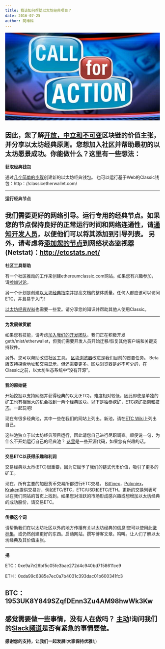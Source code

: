 ```yaml
---
title: 我该如何帮助以太坊经典项目？
date: 2016-07-25
author: 阿维科
---
```

![呼吁采取行动](./CallForAction_1440096073156_114852_ver1.0.jpg)

因此，您了解[开放，中立和不可变](https://medium.com/@bit_novosti/a-crypto-decentralist-manifesto-6ba1fa0b9ede)区块链的价值主张，并分享以太坊经典原则。您想加入社区并帮助最初的以太坊愿景成功。你能做什么？这里有一些想法：
---
**获取经典钱包**

通过[几个简单的步骤](https://np.reddit.com/r/EthereumClassic/comments/4ubgzp/how_to_get_started_with_a_classic_wallet/)创建新的以太坊经典钱包。
也可以运行基于Web的Classic钱包：http：//classicetherwallet.com/

---
**运行经典节点**

我们需要更好的网络引导。运行专用的经典节点。如果您的节点保持良好的正常运行时间和网络连通性，请[通知开发人员](https://github.com/ethereumproject/go-ethereum/issues/4)，以便他们可以将其添加到引导列表。
另外，请考虑将[添加您的节点](https://github.com/Machete3000/etc-net-intelligence-api)到网络状态监视器(Netstat)：http://etcstats.net/
---
**社区工具帮助**

有一个社区推动的工作来创建ethereumclassic.com网站。如果您有兴趣参加，请[参加讨论](http://www.reddit.com/r/EthereumClassic/comments/4uvg06/making_design_for_ethereum_classic_community/)。

另一个计划是创建[以太坊经典指南](https://www.reddit.com/r/EthereumClassic/comments/4vcb1w/call_to_action_classic_documentation_initiative/?st=ir9gp9n8&sh=5aa085dd)并提高文档的整体质量。任何人都应该可以访问ETC，并且易于入门!

[以太坊经典Wiki](http://ethcwiki.org)也需要一些爱。请分享您的知识并帮助其他人使用Classic。

---
**为发展做贡献**

如果您有技能，请考虑[加入我们的开发团队](https://github.com/ethereumproject/Volunteer/issues/1)。我们正在积极开发geth/mist/etherwallet，但我们需要开发人员开始迁移/恢复其他客户端和关键支持软件。

另外，您可以帮助改进社区工具。 [区块浏览器](https://github.com/aakilfernandes/explorer)改进是我们目前的首要任务。 Beta版支持探索地址和交易[显示](http://gastracker.io/)，但还需要更多。区块浏览器是必不可少的，在Classic之前，以太坊生态系统中“没有开源”。

---
**我的原始链**

开始挖掘以支持网络并获得经典的以太(ETC)。难度相对较低，因此即使是单独的矿工也有相当大的机会找到一两个经典区块。以下是[独奏挖矿](https://www.reddit.com/r/EthereumClassic/comments/4ti33y/classic_miners_please_use_geth_149_for_now/)，[ETC挖矿指南和技巧](http://www.etcminer.com/)。一起玩吧!

现在有很多经典池，其中一些在我们的网站上列出。新池，请在[ETC Wiki](http://ethcwiki.org/index.php?title=Mining_Pool)上列出自己。

这些池独立于以太坊经典项目运行，因此请您自己进行尽职调查。顺便说一句，为什么不开始运行自己的经典池？ [这里](https://github.com/etherchain-org/ethpool-core)是一些开源代码，如果您有兴趣的话。

---
**交易ETC以获得乐趣和利润**

交易经典以太币(ETC)很重要，因为它赋予了我们的链式代币价值，吸引了更多的矿工。

现在，所有主要的加密货币交易所都进行ETC交易。 [Bitfinex](http://blog.bitfinex.com/announcements/ethereum-classic-launch/)，[Poloniex](https://twitter.com/Poloniex/status/757068619234803712)，[Kraken](http：//blog.kraken.com/post/148071533482/update-on-etceth-funding)提供交易对，例如ETC/BTC，ETC/USD和ETC/ETH。更新的交换列表可以在我们网站的首页上找到。如果您对活跃的市场形成感兴趣或想增加以太坊经典的成功股份，请交易ETC。

---
**传播这个词**

请帮助我们在以太坊社区以外的地方传播有关以太坊经典的信息!您可以使用此[徽标集](https://github.com/ethereumclassic/README/raw/master/etc_logo_set.zip)，或仍然创建更好的东西。启动网站。撰写博客文章。鸣叫。让人们了解以太坊经典及其价值主张。

---
**捐**

ETC：0xe9a7e26bf5c05fe3bae272d4c940bd7158611ce9

ETH：0xda99c6385e7ec0a7b4031c393dac01b600341fc3

BTC：1953UK8Y849SZqfDEnn3Zu4AM98hwWk3Kw
---
感觉需要做一些事情，没有人在做吗？ [主动](https://www.reddit.com/r/EthereumClassic/comments/4vaqe7/getting_things_done_in_a_decentralized_way/)!询问我们的[Slack频道](http://ethereumclassic.herokuapp.com/)是否有紧急的事情要做。
---
**感谢您的支持，让我们一起发展!大家保持优雅!**;)